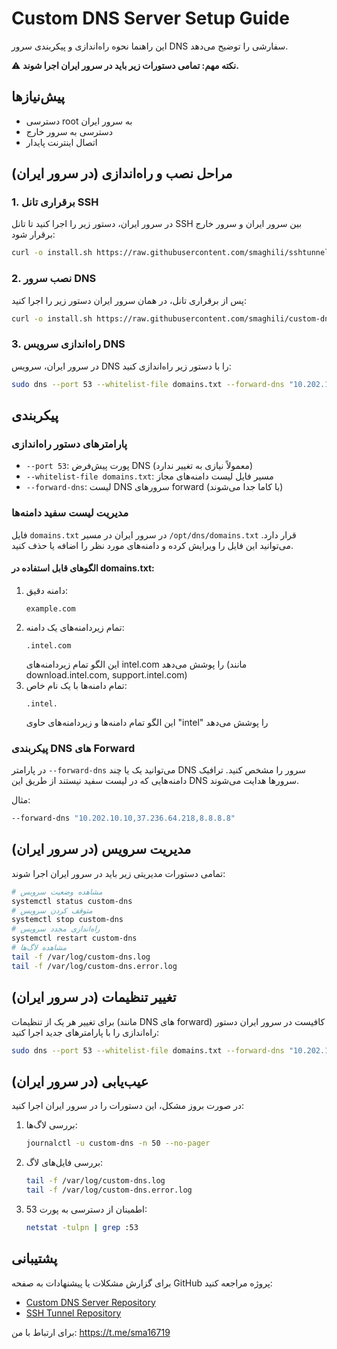 # Custom DNS Server Setup Guide
این راهنما نحوه راه‌اندازی و پیکربندی سرور DNS سفارشی را توضیح می‌دهد. 

⚠️ **نکته مهم: تمامی دستورات زیر باید در سرور ایران اجرا شوند.**

## پیش‌نیازها
- دسترسی root به سرور ایران
- دسترسی به سرور خارج
- اتصال اینترنت پایدار

## مراحل نصب و راه‌اندازی (در سرور ایران)

### 1. برقراری تانل SSH
در سرور ایران، دستور زیر را اجرا کنید تا تانل SSH بین سرور ایران و سرور خارج برقرار شود:
```bash
curl -o install.sh https://raw.githubusercontent.com/smaghili/sshtunnel/main/install.sh && chmod +x install.sh && ./install.sh
```

### 2. نصب سرور DNS
پس از برقراری تانل، در همان سرور ایران دستور زیر را اجرا کنید:
```bash
curl -o install.sh https://raw.githubusercontent.com/smaghili/custom-dns/main/install.sh && chmod +x install.sh && ./install.sh
```

### 3. راه‌اندازی سرویس DNS
در سرور ایران، سرویس DNS را با دستور زیر راه‌اندازی کنید:
```bash
sudo dns --port 53 --whitelist-file domains.txt --forward-dns "10.202.10.10,37.236.64.218"
```

## پیکربندی

### پارامترهای دستور راه‌اندازی
- `--port 53`: پورت پیش‌فرض DNS (معمولاً نیازی به تغییر ندارد)
- `--whitelist-file domains.txt`: مسیر فایل لیست دامنه‌های مجاز
- `--forward-dns`: لیست DNS سرورهای forward (با کاما جدا می‌شوند)

### مدیریت لیست سفید دامنه‌ها
فایل `domains.txt` در سرور ایران در مسیر `/opt/dns/domains.txt` قرار دارد. می‌توانید این فایل را ویرایش کرده و دامنه‌های مورد نظر را اضافه یا حذف کنید.

#### الگوهای قابل استفاده در domains.txt:
1. دامنه دقیق:
   ```
   example.com
   ```
2. تمام زیردامنه‌های یک دامنه:
   ```
   .intel.com
   ```
   این الگو تمام زیردامنه‌های intel.com را پوشش می‌دهد (مانند download.intel.com, support.intel.com)
3. تمام دامنه‌ها با یک نام خاص:
   ```
   .intel.
   ```
   این الگو تمام دامنه‌ها و زیردامنه‌های حاوی "intel" را پوشش می‌دهد

### پیکربندی DNS های Forward
در پارامتر `--forward-dns` می‌توانید یک یا چند DNS سرور را مشخص کنید. ترافیک دامنه‌هایی که در لیست سفید نیستند از طریق این DNS سرورها هدایت می‌شوند.

مثال:
```bash
--forward-dns "10.202.10.10,37.236.64.218,8.8.8.8"
```

## مدیریت سرویس (در سرور ایران)
تمامی دستورات مدیریتی زیر باید در سرور ایران اجرا شوند:
```bash
# مشاهده وضعیت سرویس
systemctl status custom-dns
# متوقف کردن سرویس
systemctl stop custom-dns
# راه‌اندازی مجدد سرویس
systemctl restart custom-dns
# مشاهده لاگ‌ها
tail -f /var/log/custom-dns.log
tail -f /var/log/custom-dns.error.log
```

## تغییر تنظیمات (در سرور ایران)
برای تغییر هر یک از تنظیمات (مانند DNS های forward) کافیست در سرور ایران دستور راه‌اندازی را با پارامترهای جدید اجرا کنید:
```bash
sudo dns --port 53 --whitelist-file domains.txt --forward-dns "10.202.10.10,8.8.8.8"
```

## عیب‌یابی (در سرور ایران)
در صورت بروز مشکل، این دستورات را در سرور ایران اجرا کنید:

1. بررسی لاگ‌ها:
   ```bash
   journalctl -u custom-dns -n 50 --no-pager
   ```
2. بررسی فایل‌های لاگ:
   ```bash
   tail -f /var/log/custom-dns.log
   tail -f /var/log/custom-dns.error.log
   ```
3. اطمینان از دسترسی به پورت 53:
   ```bash
   netstat -tulpn | grep :53
   ```

## پشتیبانی
برای گزارش مشکلات یا پیشنهادات به صفحه GitHub پروژه مراجعه کنید:
- [Custom DNS Server Repository](https://github.com/smaghili/custom-dns)
- [SSH Tunnel Repository](https://github.com/smaghili/sshtunnel)

برای ارتباط با من:
https://t.me/sma16719
